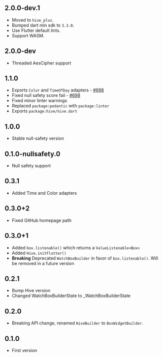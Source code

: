 ## 2.0.0-dev.1

- Moved to `hive_plus`.
- Bumped dart min sdk to `3.3.0`.
- Use Flutter default lints.
- Support WASM.

## 2.0.0-dev

- Threaded AesCipher support

## 1.1.0

- Exports `Color` and `TimeOfDay` adapters - [#698](https://github.com/hivedb/hive/pull/698)
- Fixed null safety score fail - [#698](https://github.com/hivedb/hive/pull/698)
- Fixed minor linter warnings
- Replaced `package:pedantic` with `package:linter`
- Exports `package:hive/hive.dart`

## 1.0.0

- Stable null-safety version

## 0.1.0-nullsafety.0

- Null safety support

## 0.3.1

- Added Time and Color adapters

## 0.3.0+2

- Fixed GitHub homepage path

## 0.3.0+1

- Added `box.listenable()` which returns a `ValueListenable<Box>`
- Added `Hive.initFlutter()`
- **Breaking** Deprecated `WatchBoxBuilder` in favor of `box.listenable()`. Will be removed in a future version

## 0.2.1

- Bump Hive version
- Changed WatchBoxBuilderState to \_WatchBoxBuilderState

## 0.2.0

- Breaking API change, renamed `HiveBuilder` to `BoxWidgetBuilder`.

## 0.1.0

- First version

